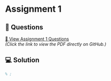# Assignment 1  

## 📄 Questions  
[📄 View Assignment 1 Questions](Assignment%201.pdf)  
*(Click the link to view the PDF directly on GitHub.)*

## 💻 Solution  
```matlab
% ;
